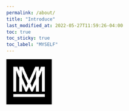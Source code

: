 ```yaml
---
permalink: /about/
title: "Introduce"
last_modified_at: 2022-05-27T11:59:26-04:00
toc: true
toc_sticky: true
toc_label: "MYSELF"
---
```


![icon](/assets/images/icons/apple-touch-icon-120x120.png)